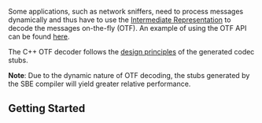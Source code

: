 Some applications, such as network sniffers, need to process messages dynamically and thus have to use the [Intermediate Representation](Intermediate-Representation) to decode the messages on-the-fly (OTF). An example of using the OTF API can be found [here](https://github.com/real-logic/simple-binary-encoding/blob/master/examples/cpp98/SbeOtfDecoder.cpp).

The C++ OTF decoder follows the [design principles](Design-Principles) of the generated codec stubs.

**Note**: Due to the dynamic nature of OTF decoding, the stubs generated by the SBE compiler will yield greater relative performance.

## Getting Started
